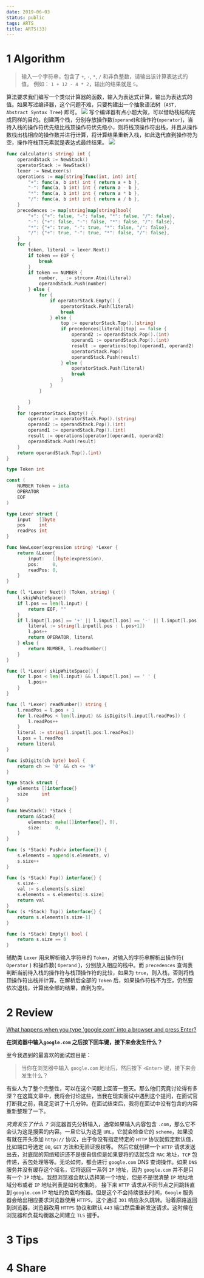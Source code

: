 ```yaml
---
date: 2019-06-03
status: public
tags: ARTS
title: ARTS(33)
---
```


# 1 Algorithm 
> 输入一个字符串，包含了 `+`, `-`, `*`, `/` 和非负整数，请输出该计算表达式的值。
> 例如： `1 + 12 - 4 * 2`，输出的结果就是 `5`。

算法要求我们编写一个类似计算器的函数，输入为表达式计算，输出为表达式的值。如果写过编译器，这个问题不难，只要构建出一个抽象语法树（`AST, Abstract Syntax Tree`) 即可。
![](./_image/2019-06-04-16-55-42.jpg?r=51)
写个编译器有点小题大做，可以借助栈结构完成同样的目的。创建两个栈，分别存放操作数(` operand `)和操作符(` operator `)，当待入栈的操作符优先级比栈顶操作符优先级小，则将栈顶操作符出栈，并且从操作数栈出栈相应的操作数并进行计算，将计算结果重新入栈，如此迭代直到操作符为空，操作符栈顶元素就是表达式最终结果。
![](./_image/calc.png)
```go
func calculator(s string) int {
	operandStack := NewStack()
	operatorStack := NewStack()
	lexer := NewLexer(s)
	operations := map[string]func(int, int) int{
		"+": func(a, b int) int { return a + b },
		"-": func(a, b int) int { return a - b },
		"*": func(a, b int) int { return a * b },
		"/": func(a, b int) int { return a / b },
	}
	precedences := map[string]map[string]bool{
		"+": {"+": false, "-": false, "*": false, "/": false},
		"-": {"+": false, "-": false, "*": false, "/": false},
		"*": {"+": true, "-": true, "*": false, "/": false},
		"/": {"+": true, "-": true, "*": false, "/": false},
	}
	for {
		token, literal := lexer.Next()
		if token == EOF {
			break
		}
		if token == NUMBER {
			number, _ := strconv.Atoi(literal)
			operandStack.Push(number)
		} else {
			for {
				if operatorStack.Empty() {
					operatorStack.Push(literal)
					break
				} else {
					top := operatorStack.Top().(string)
					if precedences[literal][top] == false {
						operand2 := operandStack.Pop().(int)
						operand1 := operandStack.Pop().(int)
						result := operations[top](operand1, operand2)
						operatorStack.Pop()
						operandStack.Push(result)
					} else {
						operatorStack.Push(literal)
						break
					}
				}
			}

		}
	}
	for !operatorStack.Empty() {
		operator := operatorStack.Pop().(string)
		operand2 := operandStack.Pop().(int)
		operand1 := operandStack.Pop().(int)
		result := operations[operator](operand1, operand2)
		operandStack.Push(result)
	}
	return operandStack.Top().(int)
}

type Token int

const (
	NUMBER Token = iota
	OPERATOR
	EOF
)

type Lexer struct {
	input   []byte
	pos     int
	readPos int
}

func NewLexer(expression string) *Lexer {
	return &Lexer{
		input:   []byte(expression),
		pos:     0,
		readPos: 0,
	}
}

func (l *Lexer) Next() (Token, string) {
	l.skipWhiteSpace()
	if l.pos == len(l.input) {
		return EOF, ""
	}
	if l.input[l.pos] == '+' || l.input[l.pos] == '-' || l.input[l.pos] == '*' || l.input[l.pos] == '/' {
		literal := string(l.input[l.pos : l.pos+1])
		l.pos++
		return OPERATOR, literal
	} else {
		return NUMBER, l.readNumber()
	}
}

func (l *Lexer) skipWhiteSpace() {
	for l.pos < len(l.input) && l.input[l.pos] == ' ' {
		l.pos++
	}
}

func (l *Lexer) readNumber() string {
	l.readPos = l.pos + 1
	for l.readPos < len(l.input) && isDigits(l.input[l.readPos]) {
		l.readPos++
	}
	literal := string(l.input[l.pos:l.readPos])
	l.pos = l.readPos
	return literal
}

func isDigits(ch byte) bool {
	return ch >= '0' && ch <= '9'
}

type Stack struct {
	elements []interface{}
	size     int
}

func NewStack() *Stack {
	return &Stack{
		elements: make([]interface{}, 0),
		size:     0,
	}
}

func (s *Stack) Push(v interface{}) {
	s.elements = append(s.elements, v)
	s.size++
}

func (s *Stack) Pop() interface{} {
	s.size--
	val := s.elements[s.size]
	s.elements = s.elements[:s.size]
	return val
}
func (s *Stack) Top() interface{} {
	return s.elements[s.size-1]
}

func (s *Stack) Empty() bool {
	return s.size == 0
}
```
辅助类 `Lexer` 用来解析输入字符串的 `Token`，对输入的字符串解析出操作符( `Operator` ) 和操作数( `Operand` )，分别放入相应的栈中。而 `precedences` 查询表判断当前待入栈的操作符与栈顶操作符的比较，如果为 `true`，则入栈，否则将栈顶操作符出栈并计算。在解析后全部的 `Token` 后，如果操作符栈不为空，仍然要依次退栈，计算出全部的结果，直到为空。
# 2 Review
[What happens when you type 'google.com' into a browser and press Enter?](https://dev.to/antonfrattaroli/what-happens-when-you-type-googlecom-into-a-browser-and-press-enter-39g8?utm_source=wanqu.co&utm_campaign=Wanqu+Daily&utm_medium=website)

**在浏览器中输入`google.com` 之后按下回车键，接下来会发生什么？**

至今我遇到的最喜欢的面试题目是：
> 当你在浏览器中输入 `google.com` 地址后，然后按下 `<Enter>` 键，接下来会发生什么？

有些人为了整个完整性，可以在这个问题上回答一整天。那么他们究竟讨论得有多深？在这篇文章中，我将会讨论这些，当我在现实面试中遇到这个提问，在面试官打断我之前，我足足讲了十几分钟。在面试结束后，我将在面试中没有包含的内容重新整理了一下。

*究竟发生了什么？*
浏览器首先分析输入，通常如果输入内容包含 `.com`，那么它不会认为这是搜索的内容。一旦它认为这是 `URL`，它就会检查它的 `scheme`，如果没有就在开头添加 `http://` 协议，由于你没有指定特定的 `HTTP` 协议就假定默认值，比如端口号选定 `80`, `GET` 方法和无验证授权等。
然后它就创建一个 `HTTP` 请求发送出去，对底层的网络知识还不是很自信但是如果要将的话就包含 `MAC` 地址，`TCP` 包传递，丢包处理等等。无论如何，都会进行 `google.com` DNS 查询操作。如果 `DNS` 服务并没有缓存这个域名，它将返回一系列 `IP` 地址，因为 `google.com` 并不是只有一个 `IP` 地址。我想浏览器会默认选择第一个地址，但是不是很清楚 `IP` 地址地域分布或者 `IP` 地址列表是如何收集的。
接下来 `HTTP` 请求从不同节点之间跳转直到 `google.com` IP 地址的负载均衡器。但是这个不会持续很长时间，`Google` 服务器会给出相应要求浏览器使用 `HTTPS`，这个通过 `301` 响应永久跳转。沿着原路返回到浏览器，浏览器改用 `HTTPS` 协议和默认 `443` 端口然后重新发送请求。这时候在浏览器和负载均衡器之间建立 `TLS` 握手。

# 3 Tips

# 4 Share